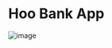 # Hoo Bank App

![image](https://github.com/Salgaduwml/HooBank/assets/88678198/79f61981-fb50-478b-aa8a-de4f775b112d)

